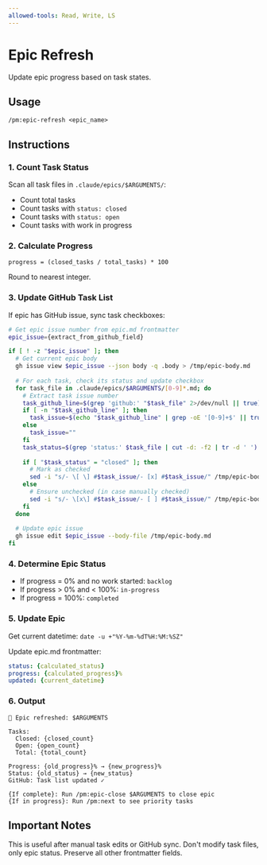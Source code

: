 ```yaml
---
allowed-tools: Read, Write, LS
---
```


# Epic Refresh

Update epic progress based on task states.

## Usage
```
/pm:epic-refresh <epic_name>
```

## Instructions

### 1. Count Task Status

Scan all task files in `.claude/epics/$ARGUMENTS/`:
- Count total tasks
- Count tasks with `status: closed`
- Count tasks with `status: open`
- Count tasks with work in progress

### 2. Calculate Progress

```
progress = (closed_tasks / total_tasks) * 100
```

Round to nearest integer.

### 3. Update GitHub Task List

If epic has GitHub issue, sync task checkboxes:

```bash
# Get epic issue number from epic.md frontmatter
epic_issue={extract_from_github_field}

if [ ! -z "$epic_issue" ]; then
  # Get current epic body
  gh issue view $epic_issue --json body -q .body > /tmp/epic-body.md
  
  # For each task, check its status and update checkbox
  for task_file in .claude/epics/$ARGUMENTS/[0-9]*.md; do
    # Extract task issue number
    task_github_line=$(grep 'github:' "$task_file" 2>/dev/null || true)
    if [ -n "$task_github_line" ]; then
      task_issue=$(echo "$task_github_line" | grep -oE '[0-9]+$' || true)
    else
      task_issue=""
    fi
    task_status=$(grep 'status:' $task_file | cut -d: -f2 | tr -d ' ')
    
    if [ "$task_status" = "closed" ]; then
      # Mark as checked
      sed -i "s/- \[ \] #$task_issue/- [x] #$task_issue/" /tmp/epic-body.md
    else
      # Ensure unchecked (in case manually checked)
      sed -i "s/- \[x\] #$task_issue/- [ ] #$task_issue/" /tmp/epic-body.md
    fi
  done
  
  # Update epic issue
  gh issue edit $epic_issue --body-file /tmp/epic-body.md
fi
```

### 4. Determine Epic Status

- If progress = 0% and no work started: `backlog`
- If progress > 0% and < 100%: `in-progress`
- If progress = 100%: `completed`

### 5. Update Epic

Get current datetime: `date -u +"%Y-%m-%dT%H:%M:%SZ"`

Update epic.md frontmatter:
```yaml
status: {calculated_status}
progress: {calculated_progress}%
updated: {current_datetime}
```

### 6. Output

```
🔄 Epic refreshed: $ARGUMENTS

Tasks:
  Closed: {closed_count}
  Open: {open_count}
  Total: {total_count}
  
Progress: {old_progress}% → {new_progress}%
Status: {old_status} → {new_status}
GitHub: Task list updated ✓

{If complete}: Run /pm:epic-close $ARGUMENTS to close epic
{If in progress}: Run /pm:next to see priority tasks
```

## Important Notes

This is useful after manual task edits or GitHub sync.
Don't modify task files, only epic status.
Preserve all other frontmatter fields.